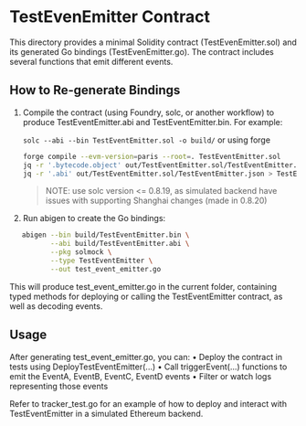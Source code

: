 # TestEvenEmitter Contract

This directory provides a minimal Solidity contract (TestEvenEmitter.sol) and its generated
Go bindings (TestEvenEmitter.go). The contract includes several functions that emit different events.

## How to Re-generate Bindings

1. Compile the contract (using Foundry, solc, or another workflow) to produce
   TestEventEmitter.abi and TestEventEmitter.bin. For example:

   `solc --abi --bin TestEventEmitter.sol -o build/`
   or using forge

   ```bash
   forge compile --evm-version=paris --root=. TestEventEmitter.sol
   jq -r '.bytecode.object' out/TestEventEmitter.sol/TestEventEmitter.json > TestEventEmitter.bin
   jq -r '.abi' out/TestEventEmitter.sol/TestEventEmitter.json > TestEventEmitter.abi
   ```

   > NOTE: use solc version <= 0.8.19, as simulated backend have issues with supporting Shanghai changes (made in 0.8.20)

2. Run abigen to create the Go bindings:

```bash
   abigen --bin build/TestEventEmitter.bin \
          --abi build/TestEventEmitter.abi \
          --pkg solmock \
          --type TestEventEmitter \
          --out test_event_emitter.go
```

This will produce test_event_emitter.go in the current folder, containing typed methods for
deploying or calling the TestEventEmitter contract, as well as decoding events.

## Usage

After generating test_event_emitter.go, you can:
• Deploy the contract in tests using DeployTestEventEmitter(...)
• Call triggerEvent(...) functions to emit the EventA, EventB, EventC, EventD events
• Filter or watch logs representing those events

Refer to tracker_test.go for an example of how to deploy and interact with TestEventEmitter in
a simulated Ethereum backend.
